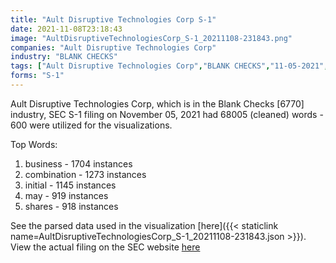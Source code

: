 ```yaml
---
title: "Ault Disruptive Technologies Corp S-1"
date: 2021-11-08T23:18:43
image: "AultDisruptiveTechnologiesCorp_S-1_20211108-231843.png"
companies: "Ault Disruptive Technologies Corp"
industry: "BLANK CHECKS"
tags: ["Ault Disruptive Technologies Corp","BLANK CHECKS","11-05-2021","S-1"]
forms: "S-1"
---
```

Ault Disruptive Technologies Corp, which is in the Blank Checks [6770] industry, SEC S-1 filing on November 05, 2021 had 68005 (cleaned) words - 600 were utilized for the visualizations.

Top Words:
1. business - 1704 instances
2. combination - 1273 instances
3. initial - 1145 instances
4. may - 919 instances
5. shares - 918 instances


See the parsed data used in the visualization [here]({{< staticlink name=AultDisruptiveTechnologiesCorp_S-1_20211108-231843.json >}}).  
View the actual filing on the SEC website [here](https://www.sec.gov/Archives/edgar/data/1864032/0001214659-21-011211.txt)